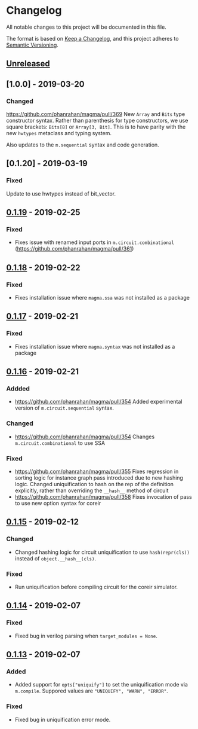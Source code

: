 # Changelog
All notable changes to this project will be documented in this file.

The format is based on [Keep a Changelog](https://keepachangelog.com/en/1.0.0/),
and this project adheres to [Semantic Versioning](https://semver.org/spec/v2.0.0.html).

## [Unreleased]

## [1.0.0] - 2019-03-20
### Changed
https://github.com/phanrahan/magma/pull/369
New `Array` and `Bits` type constructor syntax. Rather than parenthesis for type
constructors, we use square brackets: `Bits[8]` or `Array[3, Bit]`. This is to
have parity with the new `hwtypes` metaclass and typing system.

Also updates to the `m.sequential` syntax and code generation.

## [0.1.20] - 2019-03-19
### Fixed
Update to use hwtypes instead of bit_vector.

## [0.1.19] - 2019-02-25
### Fixed
- Fixes issue with renamed input ports in `m.circuit.combinational`
  (https://github.com/phanrahan/magma/pull/361)

## [0.1.18] - 2019-02-22
### Fixed
- Fixes installation issue where `magma.ssa` was not installed as a package


## [0.1.17] - 2019-02-21
### Fixed
- Fixes installation issue where `magma.syntax` was not installed as a package

## [0.1.16] - 2019-02-21
### Addded
- https://github.com/phanrahan/magma/pull/354
  Added experimental version of `m.circuit.sequential` syntax.
### Changed
- https://github.com/phanrahan/magma/pull/354
  Changes `m.circuit.combinational` to use SSA
### Fixed
- https://github.com/phanrahan/magma/pull/355
  Fixes regression in sorting logic for instance graph pass introduced due to
  new hashing logic. Changed uniquification to hash on the rep of the
  definition explicitly, rather than overriding the `__hash__` method of
  circuit
- https://github.com/phanrahan/magma/pull/358
  Fixes invocation of pass to use new option syntax for coreir

## [0.1.15] - 2019-02-12
### Changed
- Changed hashing logic for circuit uniquification to use `hash(repr(cls))`
  instead of `object.__hash__(cls)`.

### Fixed
- Run uniquification before compiling circuit for the coreir simulator.

## [0.1.14] - 2019-02-07
### Fixed
- Fixed bug in verilog parsing when `target_modules = None`.

## [0.1.13] - 2019-02-07
### Added
- Added support for `opts["uniquify"]` to set the uniquification mode via
  `m.compile`. Suppored values are `"UNIQUIFY", "WARN", "ERROR"`.

### Fixed
- Fixed bug in uniquification error mode.

[Unreleased]: https://github.com/phanrahan/magma/compare/v0.1.18...HEAD
[0.1.19]: https://github.com/phanrahan/magma/compare/v0.1.18...v0.1.19
[0.1.18]: https://github.com/phanrahan/magma/compare/v0.1.17...v0.1.18
[0.1.17]: https://github.com/phanrahan/magma/compare/v0.1.16...v0.1.17
[0.1.16]: https://github.com/phanrahan/magma/compare/v0.1.15...v0.1.16
[0.1.15]: https://github.com/phanrahan/magma/compare/v0.1.14...v0.1.15
[0.1.14]: https://github.com/phanrahan/magma/compare/v0.1.13...v0.1.14
[0.1.13]: https://github.com/phanrahan/magma/compare/v0.1.12...v0.1.13
